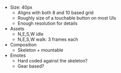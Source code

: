 - Size: 40px
  - Aligns with both 8 and 10 based grid
  - Roughly size of a touchable button on most UIs
  - Enough resolution for details
- Assets
  - N,E,S,W idle
  - N,E,S,W walk: 3 frames each
- Composition
  - Skeleton + mountable
- Emotes
  - Hard coded against the skeleton?
  - Gear based?
